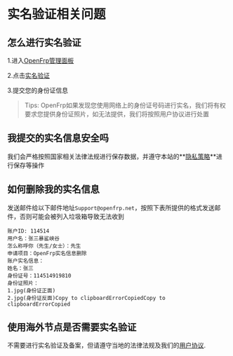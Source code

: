 # 实名验证相关问题

## 怎么进行实名验证 <a href="#zen-me-jin-hang-shi-ming-yan-zheng" id="zen-me-jin-hang-shi-ming-yan-zheng"></a>

1.进入[OpenFrp管理面板](https://www.openfrp.net/panel)

2.点击[实名验证](https://www.openfrp.net/panel/realname)

3.提交您的身份证信息

> Tips: OpenFrp如果发现您使用网络上的身份证号码进行实名，我们将有权要求您提供身份证照片，如无法提供，我们将按照用户协议进行处置

## 我提交的实名信息安全吗 <a href="#wo-ti-jiao-de-shi-ming-xin-xi-an-quan-ma" id="wo-ti-jiao-de-shi-ming-xin-xi-an-quan-ma"></a>

我们会严格按照国家相关法律法规进行保存数据，并遵守本站的\*\*[隐私策略](https://www.openfrp.net/policy/privacy/)\*\*进行保存等操作

## 如何删除我的实名信息 <a href="#ru-he-shan-chu-wo-de-shi-ming-xin-xi" id="ru-he-shan-chu-wo-de-shi-ming-xin-xi"></a>

发送邮件给以下邮件地址`Support@openfrp.net`，按照下表所提供的格式发送邮件，否则可能会被列入垃圾箱导致无法收到

```
账户ID: 114514
用户名：张三暴鲨峡谷
怎么称呼你（先生/女士）：先生
申请项目：OpenFrp实名信息删除
账户实名信息：
姓名：张三
身份证号：114514919810
身份证照片：
1.jpg(身份证正面)
2.jpg(身份证反面)Copy to clipboardErrorCopiedCopy to clipboardErrorCopied
```

## 使用海外节点是否需要实名验证 <a href="#shi-yong-hai-wai-jie-dian-shi-fou-xu-yao-shi-ming-yan-zheng" id="shi-yong-hai-wai-jie-dian-shi-fou-xu-yao-shi-ming-yan-zheng"></a>

不需要进行实名验证及备案，但请遵守当地的法律法规及我们的[用户协议](https://www.openfrp.net/policy/ua/).
